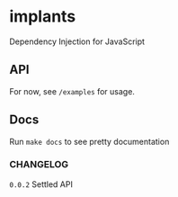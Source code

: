 implants
========

Dependency Injection for JavaScript

## API

For now, see `/examples` for usage.

## Docs

Run `make docs` to see pretty documentation



### CHANGELOG

`0.0.2` Settled API



